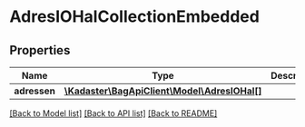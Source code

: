 # AdresIOHalCollectionEmbedded

## Properties
Name | Type | Description | Notes
------------ | ------------- | ------------- | -------------
**adressen** | [**\Kadaster\BagApiClient\Model\AdresIOHal[]**](AdresIOHal.md) |  | [optional] 

[[Back to Model list]](../../README.md#documentation-for-models) [[Back to API list]](../../README.md#documentation-for-api-endpoints) [[Back to README]](../../README.md)

